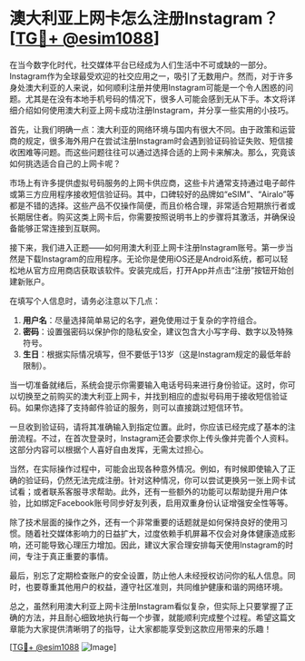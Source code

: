 # 澳大利亚上网卡怎么注册Instagram？[[TG💪+ @esim1088](https://t.me/s/esim1088)]

在当今数字化时代，社交媒体平台已经成为人们生活中不可或缺的一部分。Instagram作为全球最受欢迎的社交应用之一，吸引了无数用户。然而，对于许多身处澳大利亚的人来说，如何顺利注册并使用Instagram可能是一个令人困惑的问题。尤其是在没有本地手机号码的情况下，很多人可能会感到无从下手。本文将详细介绍如何使用澳大利亚上网卡成功注册Instagram，并分享一些实用的小技巧。

首先，让我们明确一点：澳大利亚的网络环境与国内有很大不同。由于政策和运营商的规定，很多海外用户在尝试注册Instagram时会遇到验证码验证失败、短信接收困难等问题。而这些问题往往可以通过选择合适的上网卡来解决。那么，究竟该如何挑选适合自己的上网卡呢？

市场上有许多提供虚拟号码服务的上网卡供应商，这些卡片通常支持通过电子邮件或第三方应用程序接收短信验证码。其中，口碑较好的品牌如“eSIM”、“Airalo”等都是不错的选择。这些产品不仅操作简便，而且价格合理，非常适合短期旅行者或长期居住者。购买这类上网卡后，你需要按照说明书上的步骤将其激活，并确保设备能够正常连接到互联网。

接下来，我们进入正题——如何用澳大利亚上网卡注册Instagram账号。第一步当然是下载Instagram的应用程序。无论你是使用iOS还是Android系统，都可以轻松地从官方应用商店获取该软件。安装完成后，打开App并点击“注册”按钮开始创建新账户。

在填写个人信息时，请务必注意以下几点：

1. **用户名**：尽量选择简单易记的名字，避免使用过于复杂的字符组合。
2. **密码**：设置强密码以保护你的隐私安全，建议包含大小写字母、数字以及特殊符号。
3. **生日**：根据实际情况填写，但不要低于13岁（这是Instagram规定的最低年龄限制）。

当一切准备就绪后，系统会提示你需要输入电话号码来进行身份验证。这时，你可以切换至之前购买的澳大利亚上网卡，并找到相应的虚拟号码用于接收短信验证码。如果你选择了支持邮件验证的服务，则可以直接跳过短信环节。

一旦收到验证码，请将其准确输入到指定位置。此时，你应该已经完成了基本的注册流程。不过，在首次登录时，Instagram还会要求你上传头像并完善个人资料。这部分内容可以根据个人喜好自由发挥，无需太过担心。

当然，在实际操作过程中，可能会出现各种意外情况。例如，有时候即使输入了正确的验证码，仍然无法完成注册。针对这种情况，你可以尝试更换另一张上网卡试试看；或者联系客服寻求帮助。此外，还有一些额外的功能可以帮助提升用户体验，比如绑定Facebook账号同步好友列表，启用双重身份认证增强安全性等等。

除了技术层面的操作之外，还有一个非常重要的话题就是如何保持良好的使用习惯。随着社交媒体影响力的日益扩大，过度依赖手机屏幕不仅会对身体健康造成影响，还可能导致心理压力增加。因此，建议大家合理安排每天使用Instagram的时间，专注于真正重要的事情。

最后，别忘了定期检查账户的安全设置，防止他人未经授权访问你的私人信息。同时，也要尊重其他用户的权益，遵守社区准则，共同维护健康和谐的网络环境。

总之，虽然利用澳大利亚上网卡注册Instagram看似复杂，但实际上只要掌握了正确的方法，并且耐心细致地执行每一个步骤，就能顺利完成整个过程。希望这篇文章能为大家提供清晰明了的指导，让大家都能享受到这款应用带来的乐趣！

[[TG💪+ @esim1088](https://t.me/s/esim1088) ![Image](https://i.postimg.cc/4NQfJmqS/Snipaste-2025-05-13-00-14-12.png)]
